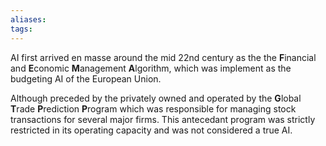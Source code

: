 ```yaml
---
aliases:
tags:
---
```



AI first arrived en masse around the mid 22nd century as the the **F**inancial and **E**conomic **M**anagement **A**lgorithm, which was implement as the budgeting AI of the European Union.

Although preceded by the privately owned and operated by the **G**lobal **T**rade **P**rediction **P**rogram which was responsible for managing stock transactions for several major firms. This antecedant program was strictly restricted in its operating capacity and was not considered a true AI.
